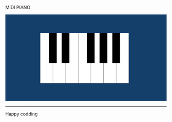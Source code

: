 
MIDI PIANO   
  
![Alt text](<Screenshot 2024-01-07 130135.png>)

------------------------------
Happy codding


